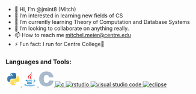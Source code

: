 - 👋 Hi, I’m @jmint8 (Mitch)
- 👀 I’m interested in learning new fields of CS
- 🌱 I’m currently learning Theory of Computation and Database Systems
- 🙏 I’m looking to collaborate on anything really.
- 📫 How to reach me mitchel.meier@centre.edu
- ⚡ Fun fact: I run for Centre College🏃

<h3 align="left">Languages and Tools:</h3>
<p align="left"> <a href="https://www.python.org" target="_blank" rel="noreferrer">
        <img src="https://raw.githubusercontent.com/devicons/devicon/master/icons/python/python-original.svg" alt="python" width="40" height="40" /> </a>
<a href="https://www.java.com" target="_blank" rel="noreferrer">
        <img src="https://raw.githubusercontent.com/devicons/devicon/master/icons/java/java-original.svg" alt="java" width="40" height="40" /> </a>
<a href="https://www.cprogramming.com/" target="_blank" rel="noreferrer">
        <img src="https://raw.githubusercontent.com/devicons/devicon/master/icons/c/c-original.svg" alt="c" width="40" height="40" /> </a>    
<a href="https://www.oracle.com/database/sqldeveloper/" target="_blank" rel="noreferrer" >
            <img src="https://cdn.jsdelivr.net/gh/devicons/devicon@latest/icons/sqldeveloper/sqldeveloper-original.svg" alt="c" width="40" height="40" /> </a>
<a href="https://posit.co/download/rstudio-desktop/" target="_blank" rel="noreferrer" >
        <img src="https://cdn.jsdelivr.net/gh/devicons/devicon@latest/icons/rstudio/rstudio-original.svg" alt="rstudio" width="40" height="40" /> </a>
<a href="https://code.visualstudio.com/" target="_blank" rel = "noreferrer">
        <img src="https://cdn.jsdelivr.net/gh/devicons/devicon@latest/icons/vscode/vscode-original.svg"  alt="visual studio code" width="40" height="40"/> <a/>
<!---
<a href="https://visualstudio.microsoft.com" target="_blank" rel = "noreferrer">
        <img src="https://cdn.jsdelivr.net/gh/devicons/devicon@latest/icons/visualstudio/visualstudio-original.svg" alt="visual studio" width="40" height="40"/> </a> 
 ---> 

<a href="https://eclipseide.org" target="_blank" rel = "noreferrer">
        <img src="https://cdn.jsdelivr.net/gh/devicons/devicon@latest/icons/eclipse/eclipse-original.svg"  alt="eclipse" width="40" height="40"/>
  
  <!---
jmint8/jmint8 is a ✨ special ✨ repository because its `README.md` (this file) appears on your GitHub profile.
You can click the Preview link to take a look at your changes.
--->
